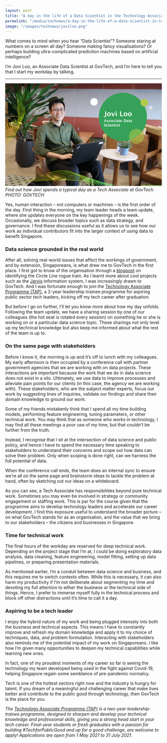 ```yaml
---
layout: post
title: "A day in the life of a Data Scientist in the Technology Associate Programme"
permalink: "/media/technews/a-day-in-the-life-of-a-data-scientist-in-tap"
image: "/images/technews/joviloo.png"
---
```


What comes to mind when you hear “Data Scientist”? Someone staring at numbers on a screen all day? Someone making fancy visualisations? Or perhaps building ultra-complicated prediction machines based on artificial intelligence? 

I’m Jovi Loo, an Associate Data Scientist at GovTech, and I’m here to tell you that I start my workday by talking. 


---

![Jovi Loo from GovTech's Tech Associate Programme](/images/technews/joviloo.png)
*Find out how Jovi spends a typical day as a Tech Associate at GovTech. PHOTO: GOVTECH*

Yes, human interaction – not computers or machines – is the first order of the day. First thing in the morning, my team leader heads a team update, where she updates everyone on the key happenings of the week. Occasionally, we discuss broader topics such as data strategy, and governance.  I find these discussions useful as it allows us to see how our work as individual contributors fit into the larger context of using data to benefit Singapore. 

### **Data science grounded in the real world**

After all, solving real-world issues that affect the workings of government, and by extension, Singaporeans, is what drew me to GovTech in the first place. I first got to know of the organisation through a [blogpost](https://blog.data.gov.sg/how-we-caught-the-circle-line-rogue-train-with-data-79405c86ab6a) on identifying the Circle Line rogue train. As I learnt more about cool projects such as the [Jarvis](https://www.tech.gov.sg/media/technews/meet-the-govtech-team-that-built-the-singapore-police-force-jarvis) information system, I was increasingly drawn to GovTech. And I was fortunate enough to join the [Technology Associate Programme (TAP)](http://go.gov.sg/govtech-tap), a 2-year leadership-trainee programme for aspiring public sector tech leaders, kicking off my tech career after graduation.

But before I go on further, I’ll let you know more about how my day unfolds. Following the team update, we have a sharing session by one of our colleagues (the hot seat is rotated every session) on something he or she is working on or a particular data science topic. These sharings not only level up my technical knowledge but also keep me informed about what the rest of the team is up to. 
 


### **On the same page with stakeholders**

Before I know it, the morning is up and it’s off to lunch with my colleagues. My early afternoon is then occupied by a conference call with partner government agencies that we are working with on data projects. These interactions are important because the work that we do in data science does not exist in a silo. Ultimately, we use data to improve processes and alleviate pain points for our clients (in this case, the agency we are working with). These stakeholders, who are the subject matter experts, focus our work by suggesting lines of inquiries, validate our findings and share their domain knowledge to ground our work.

Some of my friends mistakenly think that I spend all my time building models, performing feature engineering, tuning parameters, or other technical work. You may think that as someone who works in technology, I may find all these meetings a poor use of my time, but that couldn’t be further from the truth. 

Instead, I recognise that I sit at the intersection of data science and public policy, and hence I have to spend the necessary time speaking to stakeholders to understand their concerns and scope out how data can solve their problem. Only when scoping is done right, can we harness the full potential of data. 

When the conference call ends, the team does an internal sync to ensure we’re all on the same page and brainstorm ideas to tackle the problem at hand, often by sketching out our ideas on a whiteboard.

As you can see, a Tech Associate has responsibilities beyond pure technical work. Sometimes you may even be involved in strategy or community engagement or staffing work. This is par for the course given that the programme aims to develop technology leaders and accelerate our career development. I find this exposure useful to understand the broader picture – on what GovTech stands for as an organisation, and the value that we bring to  our stakeholders – the citizens and businesses in Singapore.



### **Time for technical work**

The final hours of the workday are reserved for deep technical work. Depending on the project stage that I’m at, I could be doing exploratory data analysis, data cleaning, feature engineering, model fitting, setting up data pipelines, or preparing presentation materials. 

As mentioned earlier, I’m a conduit between data science and business, and this requires me to switch contexts often. While this is necessary, it can also harm my productivity if I’m not deliberate about segmenting my time and devoting my full attention to either the business or the technical side of things. Hence, I prefer to immerse myself fully in the technical process and block off other distractions until it’s time to call it a day. 


### **Aspiring to be a tech leader**

I enjoy the hybrid nature of my work and being plugged intensely into both the business and technical aspects. This means I have to constantly improve and refresh my domain knowledge and apply it to my choice of techniques, data, and problem formulation. Interacting with stakeholders also reminds me of the potential impact of my work on Singaporeans. I like how I’m given many opportunities to deepen my technical capabilities while learning new ones.

In fact, one of my proudest moments of my career so far is seeing the technology my team developed being used in the fight against Covid-19, helping Singapore regain some semblance of pre-pandemic normalcy. 

Tech is one of the hottest sectors right now and the industry is hungry for talent.  If you dream of a meaningful and challenging career that make lives better and contribute to the public good through technology, then GovTech is the place for you. 
 


*The [Technology Associate Programme (TAP)](http://go.gov.sg/govtech-tap) is a two-year leadership-trainee programme, designed to sharpen and develop your technical knowledge and professional skills, giving you a strong head start in your tech career. Final-year students or fresh graduates with a passion for building #TechforPublicGood and up for a good challenge, are welcome to apply! Applications are open from 1 May 2021 to 31 July 2021.*

